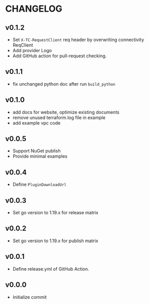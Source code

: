 CHANGELOG
=========

## v0.1.2

- Set `X-TC-RequestClient` req header by overwriting connectivity ReqClient
- Add provider Logo
- Add GitHub action for pull-request checking.

## v0.1.1

- fix unchanged python doc after run `build_python`

## v0.1.0

- add docs for website, optimize existing documents
- remove unused terraform.log file in example
- add example vpc code

## v0.0.5

- Support NuGet publish
- Provide minimal examples

## v0.0.4

- Define `PluginDownloadUrl`

## v0.0.3

- Set go version to 1.19.x for release matrix

## v0.0.2

- Set go version to 1.19.x for publish matrix

## v0.0.1

- Define release.yml of GitHub Action.

## v0.0.0

- Initialize commit


